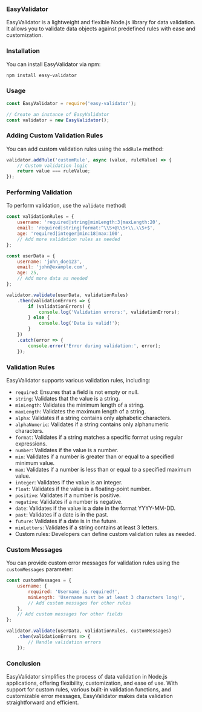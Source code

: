 ### EasyValidator

EasyValidator is a lightweight and flexible Node.js library for data validation. It allows you to validate data objects against predefined rules with ease and customization.



### Installation

You can install EasyValidator via npm:

```bash
npm install easy-validator
```

### Usage

```javascript
const EasyValidator = require('easy-validator');

// Create an instance of EasyValidator
const validator = new EasyValidator();
```

### Adding Custom Validation Rules

You can add custom validation rules using the `addRule` method:

```javascript
validator.addRule('customRule', async (value, ruleValue) => {
    // Custom validation logic
    return value === ruleValue;
});
```

### Performing Validation

To perform validation, use the `validate` method:

```javascript
const validationRules = {
    username: 'required|string|minLength:3|maxLength:20',
    email: 'required|string|format:^\\S+@\\S+\\.\\S+$',
    age: 'required|integer|min:18|max:100',
    // Add more validation rules as needed
};

const userData = {
    username: 'john_doe123',
    email: 'john@example.com',
    age: 25,
    // Add more data as needed
};

validator.validate(userData, validationRules)
    .then(validationErrors => {
        if (validationErrors) {
            console.log('Validation errors:', validationErrors);
        } else {
            console.log('Data is valid!');
        }
    })
    .catch(error => {
        console.error('Error during validation:', error);
    });
```

### Validation Rules

EasyValidator supports various validation rules, including:

- `required`: Ensures that a field is not empty or null.
- `string`: Validates that the value is a string.
- `minLength`: Validates the minimum length of a string.
- `maxLength`: Validates the maximum length of a string.
- `alpha`: Validates if a string contains only alphabetic characters.
- `alphaNumeric`: Validates if a string contains only alphanumeric characters.
- `format`: Validates if a string matches a specific format using regular expressions.
- `number`: Validates if the value is a number.
- `min`: Validates if a number is greater than or equal to a specified minimum value.
- `max`: Validates if a number is less than or equal to a specified maximum value.
- `integer`: Validates if the value is an integer.
- `float`: Validates if the value is a floating-point number.
- `positive`: Validates if a number is positive.
- `negative`: Validates if a number is negative.
- `date`: Validates if the value is a date in the format YYYY-MM-DD.
- `past`: Validates if a date is in the past.
- `future`: Validates if a date is in the future.
- `minLetters`: Validates if a string contains at least 3 letters.
- Custom rules: Developers can define custom validation rules as needed.

### Custom Messages

You can provide custom error messages for validation rules using the `customMessages` parameter:

```javascript
const customMessages = {
    username: {
        required: 'Username is required!',
        minLength: 'Username must be at least 3 characters long!',
        // Add custom messages for other rules
    },
    // Add custom messages for other fields
};

validator.validate(userData, validationRules, customMessages)
    .then(validationErrors => {
        // Handle validation errors
    });
```

### Conclusion

EasyValidator simplifies the process of data validation in Node.js applications, offering flexibility, customization, and ease of use. With support for custom rules, various built-in validation functions, and customizable error messages, EasyValidator makes data validation straightforward and efficient.


